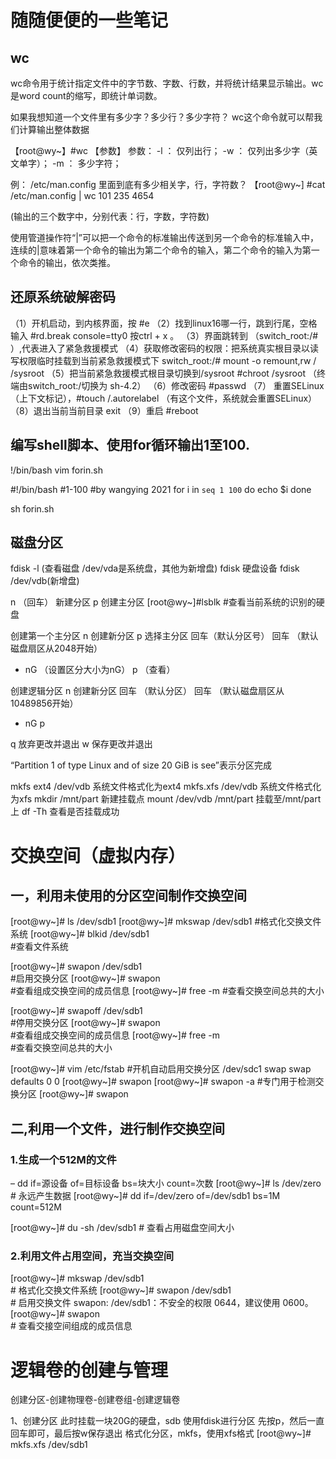 # 随随便便的一些笔记

## wc
wc命令用于统计指定文件中的字节数、字数、行数，并将统计结果显示输出。wc是word count的缩写，即统计单词数。

如果我想知道一个文件里有多少字？多少行？多少字符？
wc这个命令就可以帮我们计算输出整体数据

【root@wy~】#wc 【参数】
参数：
-l ： 仅列出行；
-w ： 仅列出多少字（英文单字）；
-m ： 多少字符；

例： /etc/man.config 里面到底有多少相关字，行，字符数？
【root@wy~] #cat /etc/man.config | wc
101 235 4654

(输出的三个数字中，分别代表：行，字数，字符数)

使用管道操作符“|”可以把一个命令的标准输出传送到另一个命令的标准输入中，连续的|意味着第一个命令的输出为第二个命令的输入，第二个命令的输入为第一个命令的输出，依次类推。




## 还原系统破解密码

 （1）开机启动，到内核界面，按 #e
 （2）找到linux16哪一行，跳到行尾，空格输入 #rd.break console=tty0 
 按ctrl + x 。
 （3）界面跳转到 （switch_root:/# ）,代表进入了紧急救援模式
 （4）获取修改密码的权限：把系统真实根目录以读写权限临时挂载到当前紧急救援模式下
switch_root:/# mount -o remount,rw / /sysroot
 （5）把当前紧急救援模式根目录切换到/sysroot
        #chroot /sysroot （终端由switch_root:/切换为 sh-4.2）
 （6）修改密码 #passwd
 （7） 重置SELinux（上下文标记），#touch /.autorelabel 
 （有这个文件，系统就会重置SELinux）
 （8）退出当前当前目录 exit 
 （9）重启 #reboot



## 编写shell脚本、使用for循环输出1至100.

!/bin/bash
vim forin.sh

#!/bin/bash
#1-100
#by wangying 2021
for i in `seq 1 100`
do
echo $i
done

sh forin.sh


## 磁盘分区
fdisk -l (查看磁盘 /dev/vda是系统盘，其他为新增盘)
fdisk 硬盘设备
fdisk /dev/vdb(新增盘)

   n （回车） 新建分区
   p  创建主分区
   [root@wy~]#lsblk #查看当前系统的识别的硬盘
   
   创建第一个主分区
  n 创建新分区
  p 选择主分区
  回车（默认分区号）
  回车 （默认磁盘扇区从2048开始）
  + nG （设置区分大小为nG）
  p （查看）

   创建逻辑分区
  n 创建新分区
  回车 （默认分区）
  回车 （默认磁盘扇区从10489856开始）
  + nG
  p

  q 放弃更改并退出
  w 保存更改并退出
  
  “Partition 1 of type Linux and of size 20 GiB is see”表示分区完成

  mkfs ext4 /dev/vdb 系统文件格式化为ext4
  mkfs.xfs /dev/vdb 系统文件格式化为xfs
  mkdir /mnt/part 新建挂载点
  mount /dev/vdb /mnt/part 挂载至/mnt/part上
  df -Th 查看是否挂载成功



 # 交换空间（虚拟内存）
 
 
 ## 一，利用未使用的分区空间制作交换空间
 
 [root@wy~]# ls /dev/sdb1
 [root@wy~]# mkswap /dev/sdb1 
 #格式化交换文件系统
 [root@wy~]# blkid /dev/sdb1  
 #查看文件系统
 
 [root@wy~]# swapon /dev/sdb1  
 #启用交换分区
 [root@wy~]# swapon   
 #查看组成交换空间的成员信息
 [root@wy~]# free -m 
 #查看交换空间总共的大小

 [root@wy~]# swapoff /dev/sdb1  
 #停用交换分区
 [root@wy~]# swapon   
 #查看组成交换空间的成员信息
 [root@wy~]# free -m   
 #查看交换空间总共的大小

 [root@wy~]# vim /etc/fstab 
 #开机自动启用交换分区
            /dev/sdc1 swap swap defaults 0 0
 [root@wy~]# swapon
 [root@wy~]# swapon -a 
 #专门用于检测交换分区
 [root@wy~]# swapon

 ## 二,利用一个文件，进行制作交换空间

 ### 1.生成一个512M的文件
 – dd if=源设备 of=目标设备 bs=块大小 count=次数
 [root@wy~]# ls /dev/zero 
           # 永远产生数据
 [root@wy~]# dd if=/dev/zero of=/dev/sdb1 bs=1M count=512M

 [root@wy~]# du -sh /dev/sdb1 
           # 查看占用磁盘空间大小

 ### 2.利用文件占用空间，充当交换空间
 [root@wy~]# mkswap /dev/sdb1  
           # 格式化交换文件系统
 [root@wy~]# swapon /dev/sdb1  
           # 启用交换文件
 swapon: /dev/sdb1：不安全的权限 0644，建议使用 0600。
 [root@wy~]# swapon  
           # 查看交接空间组成的成员信息



 # 逻辑卷的创建与管理

 创建分区-创建物理卷-创建卷组-创建逻辑卷

1、创建分区
此时挂载一块20G的硬盘，sdb
使用fdisk进行分区
先按p，然后一直回车即可，最后按w保存退出
格式化分区，mkfs，使用xfs格式
[root@wy~]# mkfs.xfs /dev/sdb1

